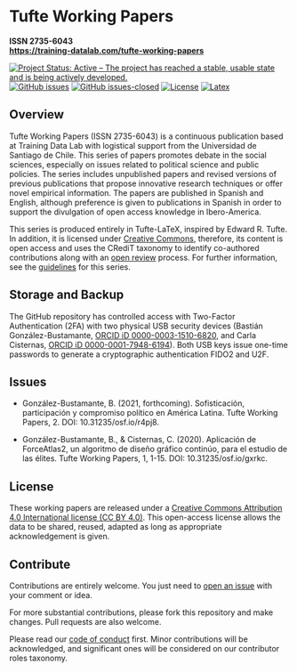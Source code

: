 # Tufte Working Papers
**ISSN 2735-6043** \
**https://training-datalab.com/tufte-working-papers**

[![Project Status: Active – The project has reached a stable, usable state and is being actively developed.](https://www.repostatus.org/badges/latest/active.svg)](STATUS.md) [![GitHub issues](https://img.shields.io/github/issues/training-datalab/tufte-working-papers.svg)](https://github.com/training-datalab/tufte-working-papers/issues/) [![GitHub issues-closed](https://img.shields.io/github/issues-closed/training-datalab/tufte-working-papers.svg)](https://github.com/training-datalab/tufte-working-papers/issues?q=is%3Aissue+is%3Aclosed) [![License](https://img.shields.io/badge/license-CC--BY--4.0-black)](LICENSE.md) [![Latex](https://img.shields.io/badge/made%20with-LaTeX-1f425f.svg)](https://www.latex-project.org/) 

## Overview

Tufte Working Papers (ISSN 2735-6043) is a continuous publication based at Training Data Lab with logistical support from the Universidad de Santiago de Chile. This series of papers promotes debate in the social sciences, especially on issues related to political science and public policies. The series includes unpublished papers and revised versions of previous publications that propose innovative research techniques or offer novel empirical information. The papers are published in Spanish and English, although preference is given to publications in Spanish in order to support the divulgation of open access knowledge in Ibero-America.

This series is produced entirely in Tufte-LaTeX, inspired by Edward R. Tufte. In addition, it is licensed under [Creative Commons](LICENSE.md), therefore, its content is open access and uses the CRediT taxonomy to identify co-authored contributions along with an [open review](https://training-datalab.com/tufte-open-review/) process. For further information, see the [guidelines](https://training-datalab.com/tufte-guidelines/) for this series.

## Storage and Backup

The GitHub repository has controlled access with Two-Factor Authentication (2FA) with two physical USB security devices (Bastián González-Bustamante, [ORCID iD 0000-0003-1510-6820](https://orcid.org/0000-0003-1510-6820), and Carla Cisternas, [ORCID iD 0000-0001-7948-6194](https://orcid.org/0000-0001-7948-6194)). Both USB keys issue one-time passwords to generate a cryptographic authentication FIDO2 and U2F.

## Issues

* González-Bustamante, B. (2021, forthcoming). Sofisticación, participación y compromiso político en América Latina. Tufte Working Papers, 2. DOI: 10.31235/osf.io/r4pj8.

* González-Bustamante, B., & Cisternas, C. (2020). Aplicación de ForceAtlas2, un algoritmo de diseño gráfico continúo, para el estudio de las élites. Tufte Working Papers, 1, 1-15. DOI: 10.31235/osf.io/gxrkc.

## License

These working papers are released under a [Creative Commons Attribution 4.0 International license (CC BY 4.0)](LICENSE.md). This open-access license allows the data to be shared, reused, adapted as long as appropriate acknowledgement is given.

## Contribute

Contributions are entirely welcome. You just need to [open an issue](https://github.com/training-datalab/tufte-working-papers/issues/new) with your comment or idea.

For more substantial contributions, please fork this repository and make changes. Pull requests are also welcome.

Please read our [code of conduct](CODE_OF_CONDUCT.md) first. Minor contributions will be acknowledged, and significant ones will be considered on our contributor roles taxonomy.

